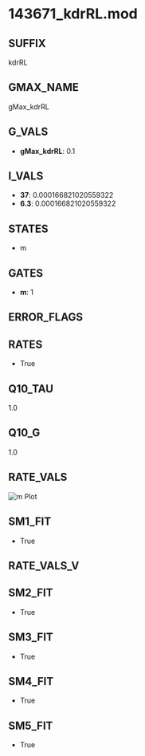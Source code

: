 # 143671_kdrRL.mod

## SUFFIX

kdrRL

## GMAX_NAME

gMax_kdrRL

## G_VALS

- **gMax_kdrRL**: 0.1

## I_VALS

- **37**: 0.000166821020559322
- **6.3**: 0.000166821020559322

## STATES

- m

## GATES

- **m**: 1

## ERROR_FLAGS


## RATES

- True

## Q10_TAU

1.0

## Q10_G

1.0

## RATE_VALS

![m Plot](/Users/pbozelos/Dropbox/icg-Chai-Panos/supermodels/output_markdown_files/K/143671_kdrRL.mod/images/m.png)

## SM1_FIT

- True

## RATE_VALS_V

## SM2_FIT

- True

## SM3_FIT

- True

## SM4_FIT

- True

## SM5_FIT

- True


